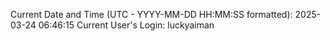 Current Date and Time (UTC - YYYY-MM-DD HH:MM:SS formatted): 2025-03-24 06:46:15
Current User's Login: luckyaiman
